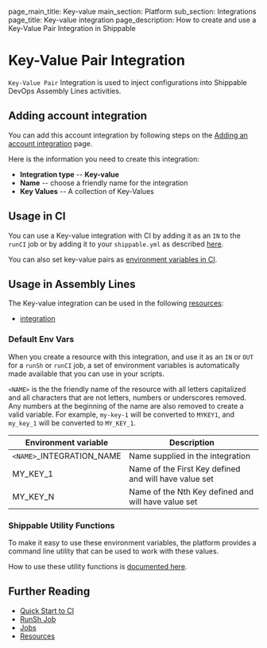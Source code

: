 page_main_title: Key-value
main_section: Platform
sub_section: Integrations
page_title: Key-value integration
page_description: How to create and use a Key-Value Pair Integration in Shippable

# Key-Value Pair Integration

`Key-Value Pair` Integration is used to inject configurations into Shippable DevOps Assembly Lines activities.

## Adding account integration

You can add this account integration by following steps on the [Adding an account integration](/platform/tutorial/integration/howto-crud-integration/) page.

Here is the information you need to create this integration:

* **Integration type** -- **Key-value**
* **Name** -- choose a friendly name for the integration
* **Key Values** -- A collection of Key-Values

## Usage in CI

You can use a Key-value integration with CI by adding it as an `IN` to the `runCI` job or by adding it to your `shippable.yml` as described [here](/platform/tutorial/integration/howto-use-key-value-in-runci/).

You can also set key-value pairs as [environment variables in CI](/ci/env-vars/#usrEnv).

## Usage in Assembly Lines

The Key-value integration can be used in the following [resources](/platform/workflow/resource/overview/):

* [integration](/platform/workflow/resource/integration)

### Default Env Vars

When you create a resource with this integration, and use it as an `IN` or `OUT` for a `runSh` or `runCI` job, a set of environment variables is automatically made available that you can use in your scripts.

`<NAME>` is the the friendly name of the resource with all letters capitalized and all characters that are not letters, numbers or underscores removed. Any numbers at the beginning of the name are also removed to create a valid variable. For example, `my-key-1` will be converted to `MYKEY1`, and `my_key_1` will be converted to `MY_KEY_1`.

| Environment variable						| Description                         |
| ------------- 								|------------------------------------ |
| `<NAME>`\_INTEGRATION\_NAME   			| Name supplied in the integration |
| MY_KEY_1											| Name of the First Key defined and will have value set |
| MY_KEY_N											| Name of the Nth Key defined and will have value set |

### Shippable Utility Functions
To make it easy to use these environment variables, the platform provides a command line utility that can be used to work with these values.

How to use these utility functions is [documented here](/platform/tutorial/workflow/using-shipctl).

## Further Reading
* [Quick Start to CI](/getting-started/ci-sample)
* [RunSh Job](/platform/workflow/job/runsh)
* [Jobs](/platform/workflow/job/overview)
* [Resources](/platform/workflow/resource/overview)
